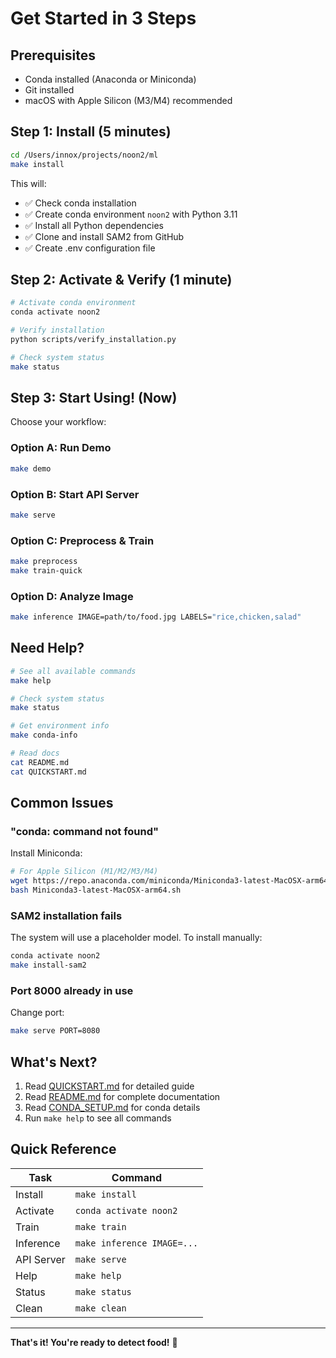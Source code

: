 # Get Started in 3 Steps

## Prerequisites
- Conda installed (Anaconda or Miniconda)
- Git installed
- macOS with Apple Silicon (M3/M4) recommended

## Step 1: Install (5 minutes)

```bash
cd /Users/innox/projects/noon2/ml
make install
```

This will:
- ✅ Check conda installation
- ✅ Create conda environment `noon2` with Python 3.11
- ✅ Install all Python dependencies
- ✅ Clone and install SAM2 from GitHub
- ✅ Create .env configuration file

## Step 2: Activate & Verify (1 minute)

```bash
# Activate conda environment
conda activate noon2

# Verify installation
python scripts/verify_installation.py

# Check system status
make status
```

## Step 3: Start Using! (Now)

Choose your workflow:

### Option A: Run Demo
```bash
make demo
```

### Option B: Start API Server
```bash
make serve
```

### Option C: Preprocess & Train
```bash
make preprocess
make train-quick
```

### Option D: Analyze Image
```bash
make inference IMAGE=path/to/food.jpg LABELS="rice,chicken,salad"
```

## Need Help?

```bash
# See all available commands
make help

# Check system status
make status

# Get environment info
make conda-info

# Read docs
cat README.md
cat QUICKSTART.md
```

## Common Issues

### "conda: command not found"
Install Miniconda:
```bash
# For Apple Silicon (M1/M2/M3/M4)
wget https://repo.anaconda.com/miniconda/Miniconda3-latest-MacOSX-arm64.sh
bash Miniconda3-latest-MacOSX-arm64.sh
```

### SAM2 installation fails
The system will use a placeholder model. To install manually:
```bash
conda activate noon2
make install-sam2
```

### Port 8000 already in use
Change port:
```bash
make serve PORT=8080
```

## What's Next?

1. Read [QUICKSTART.md](QUICKSTART.md) for detailed guide
2. Read [README.md](README.md) for complete documentation
3. Read [CONDA_SETUP.md](CONDA_SETUP.md) for conda details
4. Run `make help` to see all commands

## Quick Reference

| Task | Command |
|------|---------|
| Install | `make install` |
| Activate | `conda activate noon2` |
| Train | `make train` |
| Inference | `make inference IMAGE=...` |
| API Server | `make serve` |
| Help | `make help` |
| Status | `make status` |
| Clean | `make clean` |

---

**That's it! You're ready to detect food!** 🎉
